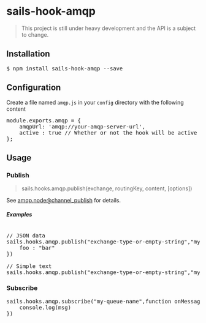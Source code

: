 # sails-hook-amqp

> This project is still under heavy development and the API is a subject to change.

## Installation
<pre>$ npm install sails-hook-amqp --save</pre>

## Configuration
Create a file named <code>amqp.js</code> in your <code>config</code>
directory with the following content
<pre>
module.exports.amqp = {
    amqpUrl: 'amqp://your-amqp-server-url',
    active : true // Whether or not the hook will be active (defaults to true)
};
</pre>

## Usage

### Publish

> sails.hooks.amqp.publish(exchange, routingKey, content, [options])

See [amqp.node@channel_publish](http://www.squaremobius.net/amqp.node/channel_api.html#channel_publish) for details.

##### Examples

<pre>

// JSON data
sails.hooks.amqp.publish("exchange-type-or-empty-string","my-queue-name",{
    foo : "bar"
})

// Simple text
sails.hooks.amqp.publish("exchange-type-or-empty-string","my-queue-name","Hello world!!")
</pre>

### Subscribe
<pre>
sails.hooks.amqp.subscribe("my-queue-name",function onMessage(msg){
    console.log(msg)
})
</pre>